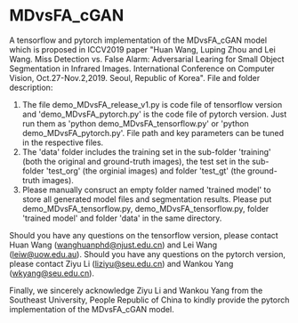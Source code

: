 # MDvsFA_cGAN
A tensorflow and pytorch implementation of the MDvsFA_cGAN model which is proposed in ICCV2019 paper "Huan Wang, Luping Zhou and Lei Wang. Miss Detection vs. False Alarm: Adversarial Learing for Small Object Segmentation in Infrared Images. International Conference on Computer Vision, Oct.27-Nov.2,2019. Seoul, Republic of Korea".
File and folder description: 
1) The file demo_MDvsFA_release_v1.py is code file of tensorflow version and 'demo_MDvsFA_pytorch.py' is the code file of pytorch version. Just run them as 'python demo_MDvsFA_tensorflow.py' or 'python demo_MDvsFA_pytorch.py'.  File path and key parameters can be tuned in the respective files.
2) The 'data' folder includes the training set in the sub-folder 'training' (both the original and ground-truth images), the test set in the sub-folder 'test_org' (the orginial images) and folder 'test_gt' (the ground-truth images).
3) Please manually consruct an empty folder named 'trained model' to store all generated model files and segmentation results. Please put demo_MDvsFA_tensorflow.py, demo_MDvsFA_tensorflow.py, folder 'trained model' and folder 'data' in the same directory.

Should you have any questions on the tensorflow version, please contact Huan Wang (wanghuanphd@njust.edu.cn) and Lei Wang (leiw@uow.edu.au).
Should you have any questions on the pytorch version, please contact Ziyu Li (liziyu@seu.edu.cn) and Wankou Yang (wkyang@seu.edu.cn).

Finally, we sincerely acknowledge Ziyu Li and Wankou Yang from the Southeast University, People Republic of China to kindly provide the pytorch implementation of the MDvsFA_cGAN model. 
